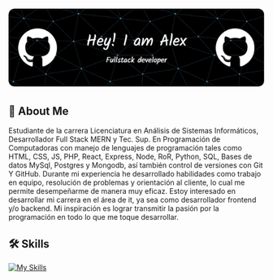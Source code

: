 # <img src="https://github.com/alex2rive3/alex2rive3/blob/master/images/github-header-image.png" width="1100"/>

## 🚀 About Me

Estudiante de la carrera Licenciatura en Análisis de Sistemas Informáticos, Desarrollador Full Stack MERN y Tec. Sup. En Programación de Computadoras con manejo de lenguajes de programación tales como HTML, CSS, JS, PHP, React, Express, Node, RoR, Python, SQL, Bases de datos MySql, Postgres y Mongodb, así también control de versiones con Git Y GitHub. Durante mi experiencia he desarrollado habilidades como trabajo en equipo, resolución de problemas y orientación al cliente, lo cual me permite desempeñarme de manera muy eficaz. Estoy interesado en desarrollar mi carrera en el área de it, ya sea como desarrollador frontend y/o backend. Mi inspiración es lograr transmitir la pasión por la programación en todo lo que me toque desarrollar.

## 🛠 Skills

[![My Skills](https://skillicons.dev/icons?i=html,css,js,react,bootstrap,express,nodejs,py,php,mysql,mongodb,git,vscode,postman)](https://skillicons.dev)
